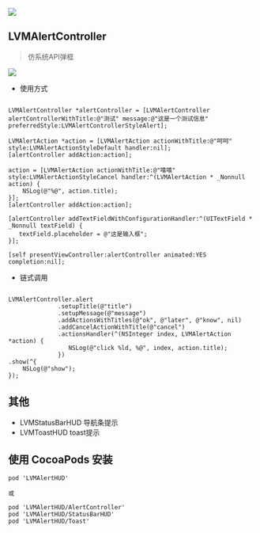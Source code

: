 ![](https://travis-ci.org/DouKing/LVMAlertHUD.svg?branch=master)


## LVMAlertController

> 仿系统API弹框

![](./capture.gif)

- 使用方式

```

LVMAlertController *alertController = [LVMAlertController alertControllerWithTitle:@"测试" message:@"这是一个测试信息" preferredStyle:LVMAlertControllerStyleAlert];

LVMAlertAction *action = [LVMAlertAction actionWithTitle:@"呵呵" style:LVMAlertActionStyleDefault handler:nil];
[alertController addAction:action];

action = [LVMAlertAction actionWithTitle:@"嘻嘻" style:LVMAlertActionStyleCancel handler:^(LVMAlertAction * _Nonnull action) {
    NSLog(@"%@", action.title);
}];
[alertController addAction:action];

[alertController addTextFieldWithConfigurationHandler:^(UITextField * _Nonnull textField) {
   textField.placeholder = @"这是输入框";
}];

[self presentViewController:alertController animated:YES completion:nil];

```

- 链式调用

```

LVMAlertController.alert
	          .setupTitle(@"title")
	          .setupMessage(@"message")
	          .addActionsWithTitles(@"ok", @"later", @"know", nil)
	          .addCancelActionWithTitle(@"cancel")
	          .actionsHandler(^(NSInteger index, LVMAlertAction *action) {
	             NSLog(@"click %ld, %@", index, action.title);
	          })
.show(^{
    NSLog(@"show");
});

```

## 其他

- LVMStatusBarHUD	导航条提示
- LVMToastHUD		toast提示

## 使用 CocoaPods 安装

```
pod 'LVMAlertHUD'

或

pod 'LVMAlertHUD/AlertController' 
pod 'LVMAlertHUD/StatusBarHUD'
pod 'LVMAlertHUD/Toast'
```

